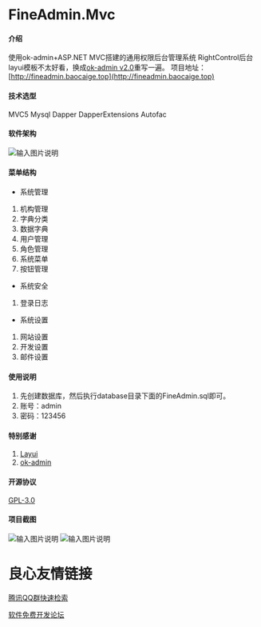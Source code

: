 # FineAdmin.Mvc

#### 介绍
使用ok-admin+ASP.NET MVC搭建的通用权限后台管理系统 
RightControl后台layui模板不太好看，换成[ok-admin v2.0](https://gitee.com/bobi1234/ok-admin)重写一遍。 
项目地址：[http://fineadmin.baocaige.top](http://fineadmin.baocaige.top)

#### 技术选型
MVC5 Mysql Dapper DapperExtensions Autofac

#### 软件架构
![输入图片说明](https://images.gitee.com/uploads/images/2019/1205/104041_92d6d97f_1130037.jpeg "1.jpg")

#### 菜单结构

- 系统管理
1. 机构管理
2. 字典分类
3. 数据字典
4. 用户管理
5. 角色管理
6. 系统菜单
7. 按钮管理
- 系统安全
1. 登录日志
- 系统设置
1. 网站设置
2. 开发设置
3. 邮件设置

#### 使用说明

1. 先创建数据库，然后执行database目录下面的FineAdmin.sql即可。
2. 账号：admin
3. 密码：123456

#### 特别感谢

1. [Layui](https://www.layui.com)
2. [ok-admin](https://gitee.com/bobi1234/ok-admin)

#### 开源协议

[GPL-3.0](https://gitee.com/Liu_Cabbage/FineAdmin.Mvc/blob/master/LICENSE)

#### 项目截图

![输入图片说明](https://images.gitee.com/uploads/images/2019/1204/175220_f5be0b2b_1130037.jpeg "1.jpg")
![输入图片说明](https://images.gitee.com/uploads/images/2019/1204/173800_fe49801d_1130037.png "2.png")

 # 良心友情链接

[腾讯QQ群快速检索](http://u.720life.cn/s/8cf73f7c)

[软件免费开发论坛](http://u.720life.cn/s/bbb01dc0)